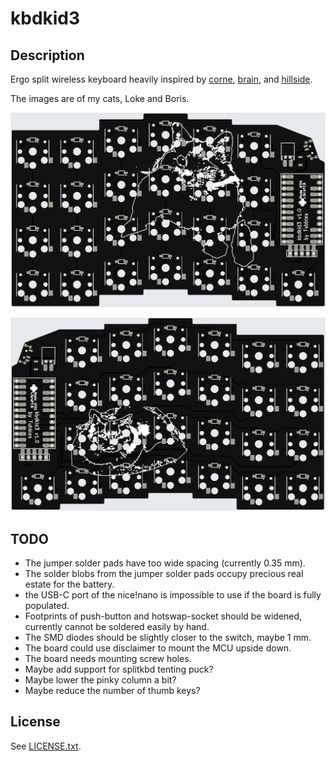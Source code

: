 # kbdkid3

## Description

Ergo split wireless keyboard heavily inspired by [corne](https://github.com/foostan/crkbd), [brain](https://github.com/Wesztman/brain/tree/main), and [hillside](https://github.com/mmccoyd/hillside).

The images are of my cats, Loke and Boris.

![left](resources/images/left.png)

![right](resources/images/right.png)

## TODO

* The jumper solder pads have too wide spacing (currently 0.35 mm).
* The solder blobs from the jumper solder pads occupy precious real estate for the battery.
* the USB-C port of the nice!nano is impossible to use if the board is fully populated.
* Footprints of push-button and hotswap-socket should be widened, currently cannot be soldered easily by hand.
* The SMD diodes should be slightly closer to the switch, maybe 1 mm.
* The board could use disclaimer to mount the MCU upside down.
* The board needs mounting screw holes.
* Maybe add support for splitkbd tenting puck?
* Maybe lower the pinky column a bit?
* Maybe reduce the number of thumb keys?

## License

See [LICENSE.txt](LICENSE.txt).
